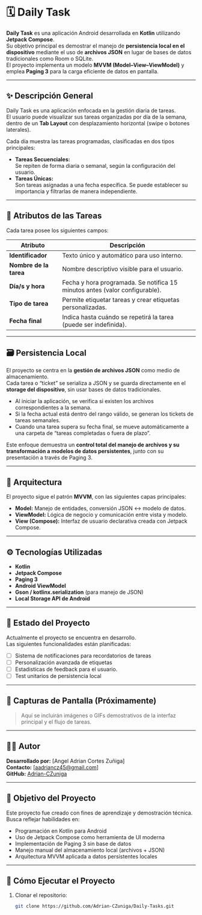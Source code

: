# 🗓️ Daily Task

**Daily Task** es una aplicación Android desarrollada en **Kotlin** utilizando **Jetpack Compose**.  
Su objetivo principal es demostrar el manejo de **persistencia local en el dispositivo** mediante el uso de **archivos JSON** en lugar de bases de datos tradicionales como Room o SQLite.  
El proyecto implementa un modelo **MVVM (Model–View–ViewModel)** y emplea **Paging 3** para la carga eficiente de datos en pantalla.

---

## ✨ Descripción General

Daily Task es una aplicación enfocada en la gestión diaria de tareas.  
El usuario puede visualizar sus tareas organizadas por día de la semana, dentro de un **Tab Layout** con desplazamiento horizontal (swipe o botones laterales).

Cada día muestra las tareas programadas, clasificadas en dos tipos principales:

- **Tareas Secuenciales:**  
  Se repiten de forma diaria o semanal, según la configuración del usuario.
- **Tareas Únicas:**  
  Son tareas asignadas a una fecha específica. Se puede establecer su importancia y filtrarlas de manera independiente.

---

## 🧩 Atributos de las Tareas

Cada tarea posee los siguientes campos:

| Atributo | Descripción |
|-----------|-------------|
| **Identificador** | Texto único y automático para uso interno. |
| **Nombre de la tarea** | Nombre descriptivo visible para el usuario. |
| **Día/s y hora** | Fecha y hora programada. Se notifica 15 minutos antes (valor configurable). |
| **Tipo de tarea** | Permite etiquetar tareas y crear etiquetas personalizadas. |
| **Fecha final** | Indica hasta cuándo se repetirá la tarea (puede ser indefinida). |

---

## 🗃️ Persistencia Local

El proyecto se centra en la **gestión de archivos JSON** como medio de almacenamiento.  
Cada tarea o “ticket” se serializa a JSON y se guarda directamente en el **storage del dispositivo**, sin usar bases de datos tradicionales.

- Al iniciar la aplicación, se verifica si existen los archivos correspondientes a la semana.
- Si la fecha actual está dentro del rango válido, se generan los tickets de tareas semanales.
- Cuando una tarea supera su fecha final, se mueve automáticamente a una carpeta de “tareas completadas o fuera de plazo”.

Este enfoque demuestra un **control total del manejo de archivos y su transformación a modelos de datos persistentes**, junto con su presentación a través de Paging 3.

---

## 🧱 Arquitectura

El proyecto sigue el patrón **MVVM**, con las siguientes capas principales:

- **Model:** Manejo de entidades, conversión JSON ↔ modelo de datos.
- **ViewModel:** Lógica de negocio y comunicación entre vista y modelo.
- **View (Compose):** Interfaz de usuario declarativa creada con Jetpack Compose.

---

## ⚙️ Tecnologías Utilizadas

- **Kotlin**
- **Jetpack Compose**
- **Paging 3**
- **Android ViewModel**
- **Gson / kotlinx.serialization** (para manejo de JSON)
- **Local Storage API de Android**

---

## 🚀 Estado del Proyecto

Actualmente el proyecto se encuentra en desarrollo.  
Las siguientes funcionalidades están planificadas:

- [ ] Sistema de notificaciones para recordatorios de tareas
- [ ] Personalización avanzada de etiquetas
- [ ] Estadisticas de feedback para el usuario.
- [ ] Test unitarios de persistencia local

---

## 📸 Capturas de Pantalla (Próximamente)

> Aquí se incluirán imágenes o GIFs demostrativos de la interfaz principal y el flujo de tareas.

---

## 👨‍💻 Autor

**Desarrollado por:** [Angel Adrian Cortes Zuñiga]  
**Contacto:** [aadriancz45@gmail.com]  
**GitHub:** [Adrian-CZuniga](https://github.com/Adrian-CZuniga)

---

## 🧠 Objetivo del Proyecto

Este proyecto fue creado con fines de aprendizaje y demostración técnica.  
Busca reflejar habilidades en:

- Programación en Kotlin para Android
- Uso de Jetpack Compose como herramienta de UI moderna
- Implementación de Paging 3 sin base de datos
- Manejo manual del almacenamiento local (archivos + JSON)
- Arquitectura MVVM aplicada a datos persistentes locales

---

## 🏁 Cómo Ejecutar el Proyecto

1. Clonar el repositorio:
   ```bash
   git clone https://github.com/Adrian-CZuniga/Daily-Tasks.git